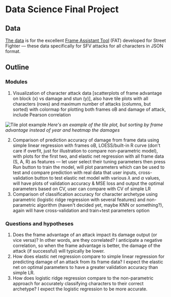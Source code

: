 # Data Science Final Project

## Data

[The data](https://github.com/D4RKONION/fatsfvframedatajson) is for the excellent [Frame Assistant Tool](https://fullmeter.com/fatonline/) (FAT) developed for Street Fighter &mdash; these data specifically for SFV attacks for all characters in JSON format.

## Outline

### Modules

1. Visualization of character attack data \[scatterplots of frame advantage on block (x) vs damage and stun (y)\], also have tile plots with all characters (rows) and maximum number of attacks (columns, but sorted) with colormap for plotting both frames oB and damage of attack, include Pearson correlation

![Tile plot example](https://www.royfrancis.com/assets/images/posts/2015/2015-11-01-a-guide-to-elegant-tiled-heatmaps-in-r/measles-mod3.png)
_Here's an example of the tile plot, but sorting by frame advantage instead of year and heatmap the damages_

2. Comparison of prediction accuracy of damage from frame data using simple linear regression with frames oB, LOESS/built-in R curve (don't care if overfit, just for illustration to compare non-parametric model), with plots for the first two, and elastic net regression with all frame data (S, A, R) as features &mdash; let user select their tuning parameters then press Run button to train the model, will plot parameters which can be used to test and compare prediction with real data that user inputs, cross-validation button to test elastic net model with various $\lambda$ and $\alpha$ values, will have plots of validation accuracy & MSE loss and output the optimal parameters based on CV, user can compare with CV of simple LR
3. Comparison of classification accuracy for character archetype using parametric (logistic ridge regression with several features) and non-parametric algorithm (haven't decided yet, maybe KNN or something?), again will have cross-validation and train+test parameters option

### Questions and hypotheses

1. Does the frame advantage of an attack impact its damage output (or vice versa)? In other words, are they correlated? I anticipate a negative correlation, so when the frame advantage is better, the damage of the attack (if successful) will typically be lower.
2. How does elastic net regression compare to simple linear regression for predicting damage of an attack from its frame data? I expect the elastic net on optimal parameters to have a greater validation accuracy than simple LR.
3. How does logistic ridge regression compare to the non-parametric approach for accurately classifying characters to their correct archetype? I expect the logistic regression to be more accurate.
